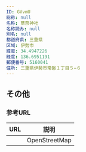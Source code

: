 ```yaml
---
ID: GVvmU
総称: null
名称: 草奈神社
名称読み: null
別名: null
都道府県: 三重県
区域: 伊勢市
緯度: 34.4947226
経度: 136.6951191
郵便番号: 5160041
住所: 三重県伊勢市常磐１丁目５−６
---
```


## その他

### 参考URL

| URL | 説明          |
| --- | ------------- |
|     | OpenStreetMap |
